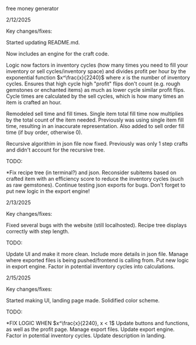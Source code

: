 free money generator


2/12/2025

Key changes/fixes:

Started updating README.md.

Now includes an engine for the craft code.

Logic now factors in inventory cycles (how many times you need to fill your inventory or sell cycles/inventory space) and divides profit per hour by the exponential function $x^\frac{x}{2240}$ where $x$ is the number of inventory cycles.
Ensures that high cycle high "profit" flips don't count (e.g. rough gemstones or enchanted items) as much as lower cycle similar profit flips.
Cycle times are calculated by the sell cycles, which is how many times an item is crafted an hour.

Remodeled sell time and fill times.
Single item total fill time now multiplies by the total count of the item needed.
Previously was using single item fill time, resulting in an inaccurate representation.
Also added to sell order fill time (if buy order, otherwise 0).

Recursive algorithim in json file now fixed.
Previously was only 1 step crafts and didn't account for the recursive tree.

TODO:

*Fix recipe tree (in terminal?) and json.
Reconsider subitems based on crafted item with an efficiency score to reduce the inventory cycles (such as raw gemstones).
Continue testing json exports for bugs.
Don't forget to put new logic in the export engine!

2/13/2025

Key changes/fixes:

Fixed several bugs with the website (still localhosted).
Recipe tree displays correctly with step length.

TODO:

Update UI and make it more clean.
Include more details in json file.
Manage where exported files is being pushed/frontend is calling from.
Put new logic in export engine.
Factor in potential inventory cycles into calculations.

2/15/2025

Key changes/fixes:

Started making UI, landing page made. 
Solidified color scheme.

TODO:

*FIX LOGIC WHEN $x^\frac{x}{2240}, x < 1$
Update buttons and functions, as well as the profit page.
Manage export files.
Update export engine.
Factor in potential inventory cycles.
Update description in landing.
